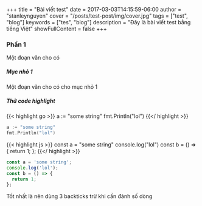 +++
title = "Bài viết test"
date = 2017-03-03T14:15:59-06:00
author = "stanleynguyen"
cover = "/posts/test-post/img/cover.jpg"
tags = ["test", "blog"]
keywords = ["tes", "blog"]
description = "Đây là bài viết test bằng tiếng Việt"
showFullContent = false
+++

### Phần 1

Một đoạn văn cho có

##### Mục nhỏ 1

Một đoạn văn cho có cho mục nhỏ 1

##### Thử code highlight

{{< highlight go >}}
a := "some string"
fmt.Println("lol")
{{</ highlight >}}

```go
a := "some string"
fmt.Println("lol")
```

{{< highlight js >}}
const a = "some string"
console.log("lol")
const b = () => { return 1; };
{{</ highlight >}}

```js
const a = 'some string';
console.log('lol');
const b = () => {
  return 1;
};
```

Tốt nhất là nên dùng 3 backticks trừ khi cần đánh số dòng
